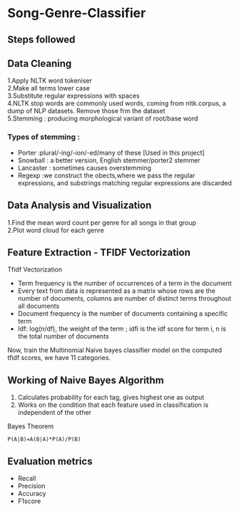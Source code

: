 # Song-Genre-Classifier

## Steps followed

## Data Cleaning
1.Apply NLTK word tokeniser<br/>
2.Make all terms lower case<br/>
3.Substitute regular expressions with spaces<br/>
4.NLTK stop words are commonly used words, coming from nltk.corpus, a dump of NLP datasets. Remove those frm the dataset<br/>
5.Stemming : producing morphological variant of root/base word<br/>
### Types of stemming :
* Porter  :plural/-ing/-ion/-ed/many of these [Used in this project]<br/>
* Snowball : a better version, English stemmer/porter2 stemmer<br/>
* Lancaster : sometimes causes overstemming<br/>
* Regexp :we construct the obects,where we pass the regular expressions, and substrings matching regular expressions are discarded<br/>


## Data Analysis and Visualization
1.Find the mean word count per genre for all songs in that group<br/>
2.Plot word cloud for each genre<br/>

## Feature Extraction - TFIDF Vectorization

Tfidf Vectorization 
* Term frequency is the number of occurrences of a term in the document<br/>
* Every text from data is represented as a matrix whose rows are the number of documents, columns are number of distinct terms throughout all documents<br/>
* Document frequency is the number of documents containing a specific term<br/>
* Idf: log(n/df), the weight of the term ; idfi is the idf score for term i, n is the total number of documents<br/>

Now, train the Multinomial Naive bayes classifier model on the computed tfidf scores, we have 11 categories.

## Working of Naive Bayes Algorithm
1. Calculates probability for each tag, gives highest one as output<br/>
2. Works on the condition that each feature used in classification is independent of the other<br/>

Bayes Theorem 
```
P(A|B)=A(B|A)*P(A)/P(B)
```

## Evaluation metrics 
* Recall 
* Precision 
* Accuracy 
* F1score 






